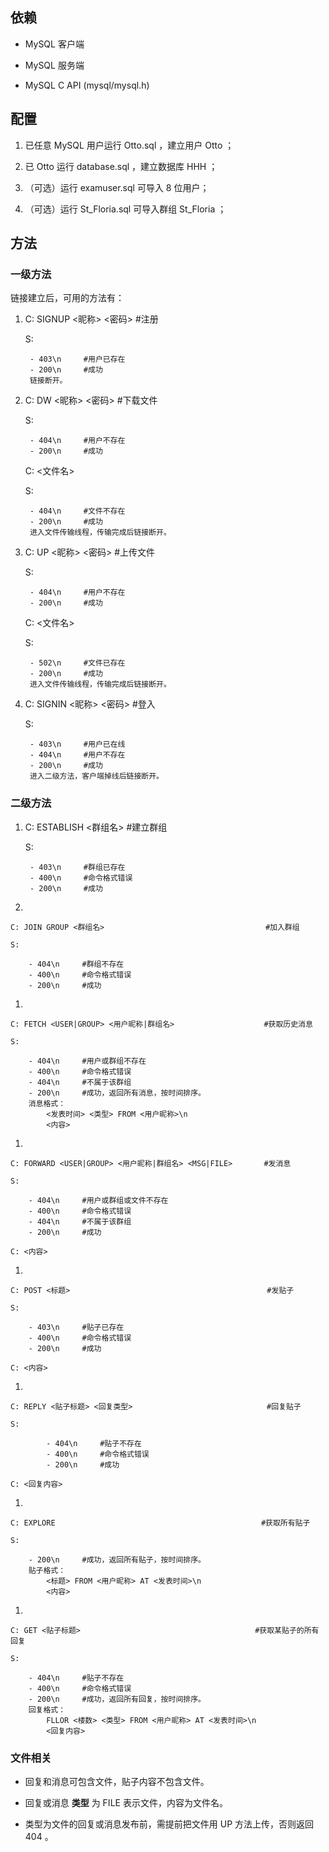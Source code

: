 ## 依赖

- MySQL 客户端

- MySQL 服务端

- MySQL C API (mysql/mysql.h)

## 配置

1. 已任意 MySQL 用户运行 Otto.sql ，建立用户 Otto ；

1. 已 Otto 运行 database.sql ，建立数据库 HHH ；

1. （可选）运行 examuser.sql 可导入 8 位用户；

1. （可选）运行 St_Floria.sql 可导入群组 St_Floria ；

## 方法

### 一级方法

链接建立后，可用的方法有：

1.
    C: SIGNUP <昵称> <密码>     #注册

    S: 
        
        - 403\n     #用户已存在
        - 200\n     #成功
        链接断开。

1.
    C: DW <昵称> <密码>         #下载文件

    S: 
        
        - 404\n     #用户不存在
        - 200\n     #成功

    C: <文件名>

    S: 
        
        - 404\n     #文件不存在
        - 200\n     #成功
        进入文件传输线程，传输完成后链接断开。

1.
    C: UP <昵称> <密码>         #上传文件

    S: 
        
        - 404\n     #用户不存在
        - 200\n     #成功

    C: <文件名>

    S: 
        
        - 502\n     #文件已存在
        - 200\n     #成功
        进入文件传输线程，传输完成后链接断开。

1.
    C: SIGNIN <昵称> <密码>     #登入

    S: 
        
        - 403\n     #用户已在线
        - 404\n     #用户不存在
        - 200\n     #成功
        进入二级方法，客户端掉线后链接断开。

### 二级方法

1. 
    C: ESTABLISH <群组名>                                  #建立群组

    S:

        - 403\n     #群组已存在
        - 400\n     #命令格式错误
        - 200\n     #成功

1. 

    C: JOIN GROUP <群组名>                                    #加入群组

    S:

        - 404\n     #群组不存在
        - 400\n     #命令格式错误
        - 200\n     #成功

1. 

    C: FETCH <USER|GROUP> <用户昵称|群组名>                    #获取历史消息

    S:

        - 404\n     #用户或群组不存在
        - 400\n     #命令格式错误
        - 404\n     #不属于该群组
        - 200\n     #成功，返回所有消息，按时间排序。
        消息格式：
            <发表时间> <类型> FROM <用户昵称>\n
            <内容>

1. 

    C: FORWARD <USER|GROUP> <用户昵称|群组名> <MSG|FILE>       #发消息

    S:

        - 404\n     #用户或群组或文件不存在
        - 400\n     #命令格式错误
        - 404\n     #不属于该群组
        - 200\n     #成功
        
    C: <内容> 

1. 

    C: POST <标题>                                            #发贴子

    S:

        - 403\n     #贴子已存在
        - 400\n     #命令格式错误
        - 200\n     #成功
        
    C: <内容>


1. 

    C: REPLY <贴子标题> <回复类型>                              #回复贴子

    S:
    
            - 404\n     #贴子不存在
            - 400\n     #命令格式错误
            - 200\n     #成功
            
    C: <回复内容>

1. 

    C: EXPLORE                                              #获取所有贴子

    S:

        - 200\n     #成功，返回所有贴子，按时间排序。
        贴子格式：
            <标题> FROM <用户昵称> AT <发表时间>\n
            <内容>


1. 

    C: GET <贴子标题>                                       #获取某贴子的所有回复

    S:

        - 404\n     #贴子不存在
        - 400\n     #命令格式错误
        - 200\n     #成功，返回所有回复，按时间排序。
        回复格式：
            FLLOR <楼数> <类型> FROM <用户昵称> AT <发表时间>\n
            <回复内容>
        
### 文件相关

- 回复和消息可包含文件，贴子内容不包含文件。

- 回复或消息 **类型** 为 FILE 表示文件，内容为文件名。

- 类型为文件的回复或消息发布前，需提前把文件用 UP 方法上传，否则返回 404 。

